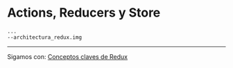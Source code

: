 # Actions, Reducers y Store

    ...
    --architectura_redux.img

---

Sigamos con: [Conceptos claves de Redux](../3-redux/3-4-conceptos-claves-redux.md)
